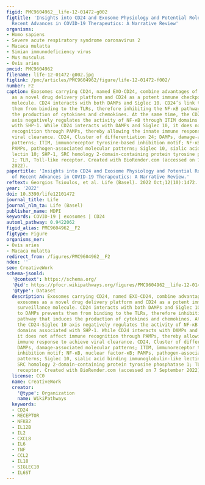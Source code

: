 ```yaml
---
figid: PMC9604962__life-12-01472-g002
figtitle: 'Insights into CD24 and Exosome Physiology and Potential Role in View of
  Recent Advances in COVID-19 Therapeutics: A Narrative Review'
organisms:
- Homo sapiens
- Severe acute respiratory syndrome coronavirus 2
- Macaca mulatta
- Simian immunodeficiency virus
- Mus musculus
- Ovis aries
pmcid: PMC9604962
filename: life-12-01472-g002.jpg
figlink: /pmc/articles/PMC9604962/figure/life-12-01472-f002/
number: F2
caption: Exosomes carrying CD24, named EXO-CD24, combine advantages of both exosomes
  as a novel drug delivery platform and CD24 as a potent immune checkpoint surveillance
  molecule. CD24 interacts with both DAMPs and Siglec 10. CD24’s link to DAMPs prevents
  them from binding to the TLRs, therefore inhibiting the NF-ĸB pathway that induces
  the production of cytokines and chemokines. At the same time, the CD24-Siglec 10
  axis negatively regulates the activity of NF-ĸB through ITIM domains associated
  with SHP-1. While CD24 interacts with DAMPs and Siglec 10, it does not affect immune
  recognition through PAMPs, thereby allowing the innate immune response to achieve
  viral clearance. CD24, Cluster of differentiation 24; DAMPs, damage-associated molecular
  patterns; ITIM, immunoreceptor tyrosine-based inhibition motif; NF-κΒ, nuclear factor-κΒ;
  PAMPs, pathogen-associated molecular patterns; Siglec 10, sialic acid binding immunoglobulin-like
  lectin 10; SHP-1, SRC homology 2-domain-containing protein tyrosine phosphatase
  1; TLR, Toll-like receptor. Created with BioRender.com (accessed on 7 September
  2022).
papertitle: 'Insights into CD24 and Exosome Physiology and Potential Role in View
  of Recent Advances in COVID-19 Therapeutics: A Narrative Review.'
reftext: Georgios Tsioulos, et al. Life (Basel). 2022 Oct;12(10):1472.
year: '2022'
doi: 10.3390/life12101472
journal_title: Life
journal_nlm_ta: Life (Basel)
publisher_name: MDPI
keywords: COVID-19 | exosomes | CD24
automl_pathway: 0.9422062
figid_alias: PMC9604962__F2
figtype: Figure
organisms_ner:
- Ovis aries
- Macaca mulatta
redirect_from: /figures/PMC9604962__F2
ndex: ''
seo: CreativeWork
schema-jsonld:
  '@context': https://schema.org/
  '@id': https://pfocr.wikipathways.org/figures/PMC9604962__life-12-01472-g002.html
  '@type': Dataset
  description: Exosomes carrying CD24, named EXO-CD24, combine advantages of both
    exosomes as a novel drug delivery platform and CD24 as a potent immune checkpoint
    surveillance molecule. CD24 interacts with both DAMPs and Siglec 10. CD24’s link
    to DAMPs prevents them from binding to the TLRs, therefore inhibiting the NF-ĸB
    pathway that induces the production of cytokines and chemokines. At the same time,
    the CD24-Siglec 10 axis negatively regulates the activity of NF-ĸB through ITIM
    domains associated with SHP-1. While CD24 interacts with DAMPs and Siglec 10,
    it does not affect immune recognition through PAMPs, thereby allowing the innate
    immune response to achieve viral clearance. CD24, Cluster of differentiation 24;
    DAMPs, damage-associated molecular patterns; ITIM, immunoreceptor tyrosine-based
    inhibition motif; NF-κΒ, nuclear factor-κΒ; PAMPs, pathogen-associated molecular
    patterns; Siglec 10, sialic acid binding immunoglobulin-like lectin 10; SHP-1,
    SRC homology 2-domain-containing protein tyrosine phosphatase 1; TLR, Toll-like
    receptor. Created with BioRender.com (accessed on 7 September 2022).
  license: CC0
  name: CreativeWork
  creator:
    '@type': Organization
    name: WikiPathways
  keywords:
  - CD24
  - RECEPTOR
  - NFKB2
  - IL12B
  - IL2
  - CXCL8
  - IL6
  - TNF
  - CCL2
  - IL18
  - SIGLEC10
  - IL6ST
---
```


